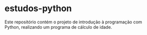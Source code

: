 # estudos-python
Este repositório contém o projeto de introdução à programação com Python, realizando um programa de cálculo de idade.
